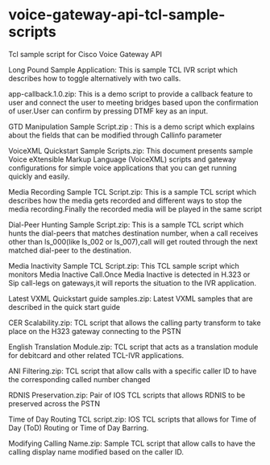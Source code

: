 # voice-gateway-api-tcl-sample-scripts
Tcl sample script for Cisco Voice Gateway API


Long Pound Sample Application:
This is sample TCL IVR script which describes how to toggle alternatively with two calls.

app-callback.1.0.zip:
This is a demo script to provide a callback feature to user and connect the user to meeting bridges based upon the confirmation of user.User can confirm by pressing DTMF key as an input.

GTD Manipulation Sample Script.zip :
This is a demo script which explains about the fields that can be modified through Callinfo parameter

VoiceXML Quickstart Sample Scripts.zip:
This document presents sample Voice eXtensible Markup Language (VoiceXML) scripts and gateway configurations for simple voice applications that you can get running quickly and easily.

Media Recording Sample TCL Script.zip:
This is a sample TCL script which describes how the media gets recorded and different ways to stop the media recording.Finally the recorded media will be played in the same script

Dial-Peer Hunting Sample Script.zip:
This is a sample TCL script which hunts the dial-peers that matches destination number, when a call receives other than ls_000(like ls_002 or ls_007),call will get routed through the next matched dial-peer to the destination.

Media Inactivity Sample TCL Script.zip:
This TCL sample script which monitors Media Inactive Call.Once Media Inactive is detected in H.323 or Sip call-legs on gateways,it will reports the situation to the IVR application.

Latest VXML Quickstart guide samples.zip:
Latest VXML samples that are described in the quick start guide

CER Scalability.zip:
TCL script that allows the calling party transform to take place on the H323 gateway connecting to the PSTN

English Translation Module.zip:
TCL script that acts as a translation module for debitcard and other related TCL-IVR applications.

ANI Filtering.zip:
TCL script that allow calls with a specific caller ID to have the corresponding called number changed

RDNIS Preservation.zip:
Pair of IOS TCL scripts that allows RDNIS to be preserved across the PSTN

Time of Day Routing TCL script.zip:
IOS TCL scripts that allows for Time of Day (ToD) Routing or Time of Day Barring.
 
Modifying Calling Name.zip:
Sample TCL script that allow calls to have the calling display name modified based on the caller ID.






